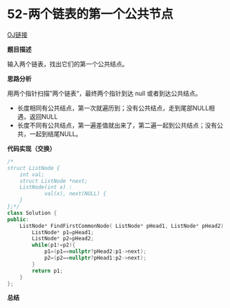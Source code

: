 # 52-两个链表的第一个公共节点

[OJ链接](https://www.nowcoder.com/practice/6ab1d9a29e88450685099d45c9e31e46?tpId=13&tqId=11189&tPage=2&rp=1&ru=%2Fta%2Fcoding-interviews&qru=%2Fta%2Fcoding-interviews%2Fquestion-ranking)

**题目描述**

输入两个链表，找出它们的第一个公共结点。

**思路分析**

用两个指针扫描”两个链表“，最终两个指针到达 null 或者到达公共结点。
* 长度相同有公共结点，第一次就遍历到；没有公共结点，走到尾部NULL相遇，返回NULL
* 长度不同有公共结点，第一遍差值就出来了，第二遍一起到公共结点；没有公共，一起到结尾NULL。

**代码实现（交换）**

```c++
/*
struct ListNode {
	int val;
	struct ListNode *next;
	ListNode(int x) :
			val(x), next(NULL) {
	}
};*/
class Solution {
public:
    ListNode* FindFirstCommonNode( ListNode* pHead1, ListNode* pHead2) {
        ListNode* p1=pHead1;
        ListNode* p2=pHead2;
        while(p1!=p2){
            p1=(p1==nullptr?pHead2:p1->next);
            p2=(p2==nullptr?pHead1:p2->next);
        }
        return p1;
    }
};
```

**总结**


